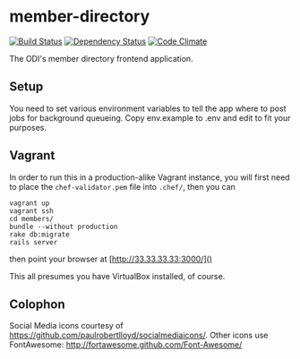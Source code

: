 member-directory
================

[![Build Status](http://jenkins.theodi.org/job/member-directory-build-master/badge/icon)](http://jenkins.theodi.org/job/member-directory-build-master/)
[![Dependency Status](https://gemnasium.com/theodi/member-directory.png)](https://gemnasium.com/theodi/member-directory)
[![Code Climate](https://codeclimate.com/github/theodi/member-directory.png)](https://codeclimate.com/github/theodi/member-directory)


The ODI's member directory frontend application.

Setup
-----

You need to set various environment variables to tell the app where to post jobs for background queueing. Copy env.example to .env and edit to fit your purposes.

Vagrant
-------

In order to run this in a production-alike Vagrant instance, you will first need to place the ```chef-validator.pem``` file into ```.chef/```, then you can

    vagrant up
    vagrant ssh
    cd members/
    bundle --without production
    rake db:migrate
    rails server

then point your browser at [http://33.33.33.33:3000/]()

This all presumes you have VirtualBox installed, of course.

Colophon
--------

Social Media icons courtesy of https://github.com/paulrobertlloyd/socialmediaicons/.
Other icons use FontAwesome: http://fortawesome.github.com/Font-Awesome/